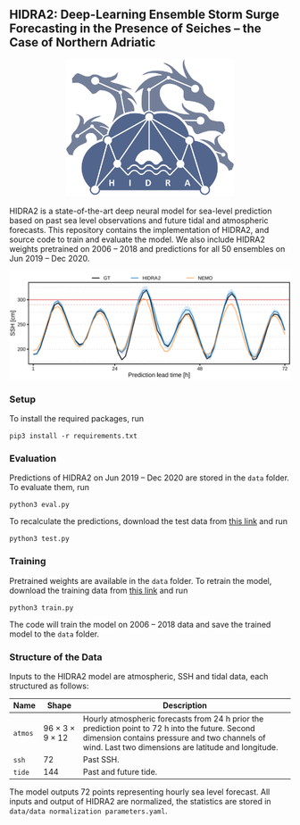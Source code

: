 ## HIDRA2: Deep-Learning Ensemble Storm Surge Forecasting in the Presence of Seiches – the Case of Northern Adriatic

<p align="center">
    <img src="images/logo.png" alt="HIDRA logo" width="300px">
</p>

HIDRA2 is a state-of-the-art deep neural model for sea-level prediction based on past
sea level observations and future tidal and atmospheric forecasts.
This repository contains the implementation of HIDRA2, and source code to
train and evaluate the model. We also include HIDRA2 weights pretrained on 2006 – 2018 and
predictions for all 50 ensembles on Jun 2019 – Dec 2020.

![Qualitative example of sea level predictions (compared with NEMO, from 2020/10/14).](./images/qualitative_example-2020-10-14.png)

### Setup

To install the required packages, run

```
pip3 install -r requirements.txt
```

### Evaluation

Predictions of HIDRA2 on Jun 2019 – Dec 2020 are stored in the `data` folder.
To evaluate them, run

```
python3 eval.py
```

To recalculate the predictions, download the test data from [this link](https://doi.org/10.5281/zenodo.7123910)
and run

```
python3 test.py
```

### Training

Pretrained weights are available in the `data` folder. To retrain the model, download
the training data from [this link](https://doi.org/10.5281/zenodo.7123910) and run

```
python3 train.py
```

The code will train the model on 2006 – 2018 data and save the trained model to the `data` folder.

### Structure of the Data

Inputs to the HIDRA2 model are atmospheric, SSH and tidal data, each structured as follows:

| Name    | Shape   | Description                                                                                                                                                                                       |
|---------|---------|---------------------------------------------------------------------------------------------------------------------------------------------------------------------------------------------------|
| `atmos` | 96 × 3 × 9 × 12 | Hourly atmospheric forecasts from 24 h prior the prediction point to 72 h into the future. Second dimension contains pressure and two channels of wind. Last two dimensions are latitude and longitude. |
| `ssh`   | 72      | Past SSH.                                                                                                                                                                                         |
| `tide`  | 144     | Past and future tide.                                                                                                                                                                             |

The model outputs 72 points representing hourly sea level forecast. 
All inputs and output of HIDRA2 are normalized, the statistics are stored in `data/data normalization parameters.yaml`.
